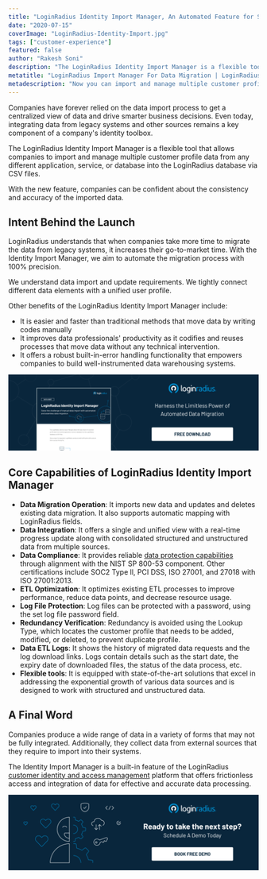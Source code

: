 ```yaml
---
title: "LoginRadius Identity Import Manager, An Automated Feature for Seamless Data Migration"
date: "2020-07-15"
coverImage: "LoginRadius-Identity-Import.jpg"
tags: ["customer-experience"]
featured: false 
author: "Rakesh Soni"
description: "The LoginRadius Identity Import Manager is a flexible tool that allows companies to import and manage multiple customer profile data from any different application, service, or database."
metatitle: "LoginRadius Import Manager For Data Migration | LoginRadius"
metadescription: "Now you can import and manage multiple customer profile data from any different application with LoginRadius Identity Import Manager."
---
```


Companies have forever relied on the data import process to get a centralized view of data and drive smarter business decisions. Even today, integrating data from legacy systems and other sources remains a key component of a company's identity toolbox. 

The LoginRadius Identity Import Manager is a flexible tool that allows companies to import and manage multiple customer profile data from any different application, service, or database into the LoginRadius database via CSV files. 

With the new feature, companies can be confident about the consistency and accuracy of the imported data.

## Intent Behind the Launch 

LoginRadius understands that when companies take more time to migrate the data from legacy systems, it increases their go-to-market time. With the Identity Import Manager, we aim to automate the migration process with 100% precision.

We understand data import and update requirements. We tightly connect different data elements with a unified user profile.

Other benefits of the LoginRadius Identity Import Manager include:

- It is easier and faster than traditional methods that move data by writing codes manually 
- It improves data professionals' productivity as it codifies and reuses processes that move data without any technical intervention. 
- It offers a robust built-in-error handling functionality that empowers companies to build well-instrumented data warehousing systems.

[![](DS-ETL-Services-1.png)](https://loginradius.com/resource/loginradius-identity-import-manager)

## Core Capabilities of LoginRadius Identity Import Manager

- **Data Migration Operation**: It imports new data and updates and deletes existing data migration. It also supports automatic mapping with LoginRadius fields. 
- **Data Integration**: It offers a single and unified view with a real-time progress update along with consolidated structured and unstructured data from multiple sources.
- **Data Compliance**: It provides reliable [data protection capabilities](https://www.loginradius.com/compliances-list/) through alignment with the NIST SP 800-53 component. Other certifications include SOC2 Type ll, PCI DSS, ISO 27001, and 27018 with ISO 27001:2013.
- **ETL Optimization**: It optimizes existing ETL processes to improve performance, reduce data points, and decrease resource usage.
- **Log File Protection**: Log files can be protected with a password, using the set log file password field.
- **Redundancy Verification**: Redundancy is avoided using the Lookup Type, which locates the customer profile that needs to be added, modified, or deleted, to prevent duplicate profile.
- **Data ETL Logs**: It shows the history of migrated data requests and the log download links. Logs contain details such as the start date, the expiry date of downloaded files, the status of the data process, etc.
- **Flexible tools**: It is equipped with state-of-the-art solutions that excel in addressing the exponential growth of various data sources and is designed to work with structured and unstructured data.

## A Final Word

Companies produce a wide range of data in a variety of forms that may not be fully integrated. Additionally, they collect data from external sources that they require to import into their systems. 

The Identity Import Manager is a built-in feature of the LoginRadius [customer identity and access management](https://www.loginradius.com/blog/identity/customer-identity-and-access-management/) platform that offers frictionless access and integration of data for effective and accurate data processing.

[![book-a-free-demo-loginradius](Book-a-free-demo-request.png)](https://www.loginradius.com/book-a-demo/)
